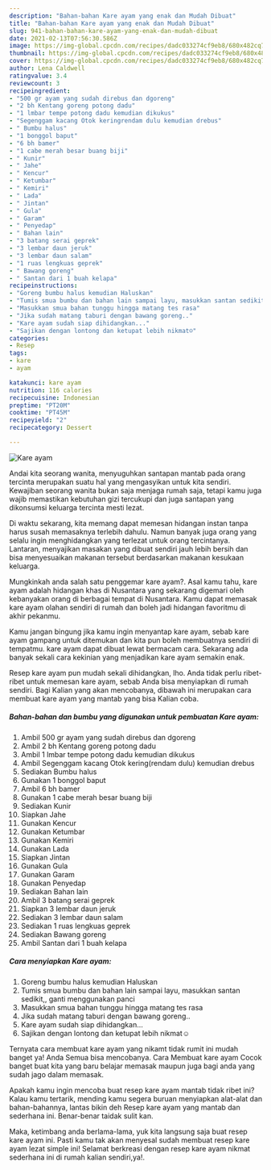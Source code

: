 ```yaml
---
description: "Bahan-bahan Kare ayam yang enak dan Mudah Dibuat"
title: "Bahan-bahan Kare ayam yang enak dan Mudah Dibuat"
slug: 941-bahan-bahan-kare-ayam-yang-enak-dan-mudah-dibuat
date: 2021-02-13T07:56:30.586Z
image: https://img-global.cpcdn.com/recipes/dadc033274cf9eb8/680x482cq70/kare-ayam-foto-resep-utama.jpg
thumbnail: https://img-global.cpcdn.com/recipes/dadc033274cf9eb8/680x482cq70/kare-ayam-foto-resep-utama.jpg
cover: https://img-global.cpcdn.com/recipes/dadc033274cf9eb8/680x482cq70/kare-ayam-foto-resep-utama.jpg
author: Lena Caldwell
ratingvalue: 3.4
reviewcount: 3
recipeingredient:
- "500 gr ayam yang sudah direbus dan dgoreng"
- "2 bh Kentang goreng potong dadu"
- "1 lmbar tempe potong dadu kemudian dikukus"
- "Segenggam kacang Otok keringrendam dulu kemudian drebus"
- " Bumbu halus"
- "1 bonggol baput"
- "6 bh bamer"
- "1 cabe merah besar buang biji"
- " Kunir"
- " Jahe"
- " Kencur"
- " Ketumbar"
- " Kemiri"
- " Lada"
- " Jintan"
- " Gula"
- " Garam"
- " Penyedap"
- " Bahan lain"
- "3 batang serai geprek"
- "3 lembar daun jeruk"
- "3 lembar daun salam"
- "1 ruas lengkuas geprek"
- " Bawang goreng"
- " Santan dari 1 buah kelapa"
recipeinstructions:
- "Goreng bumbu halus kemudian Haluskan"
- "Tumis smua bumbu dan bahan lain sampai layu, masukkan santan sedikit,, ganti menggunakan panci"
- "Masukkan smua bahan tunggu hingga matang tes rasa"
- "Jika sudah matang taburi dengan bawang goreng.."
- "Kare ayam sudah siap dihidangkan..."
- "Sajikan dengan lontong dan ketupat lebih nikmat☺️"
categories:
- Resep
tags:
- kare
- ayam

katakunci: kare ayam 
nutrition: 116 calories
recipecuisine: Indonesian
preptime: "PT20M"
cooktime: "PT45M"
recipeyield: "2"
recipecategory: Dessert

---
```



![Kare ayam](https://img-global.cpcdn.com/recipes/dadc033274cf9eb8/680x482cq70/kare-ayam-foto-resep-utama.jpg)

Andai kita seorang wanita, menyuguhkan santapan mantab pada orang tercinta merupakan suatu hal yang mengasyikan untuk kita sendiri. Kewajiban seorang  wanita bukan saja menjaga rumah saja, tetapi kamu juga wajib memastikan kebutuhan gizi tercukupi dan juga santapan yang dikonsumsi keluarga tercinta mesti lezat.

Di waktu  sekarang, kita memang dapat memesan hidangan instan tanpa harus susah memasaknya terlebih dahulu. Namun banyak juga orang yang selalu ingin menghidangkan yang terlezat untuk orang tercintanya. Lantaran, menyajikan masakan yang dibuat sendiri jauh lebih bersih dan bisa menyesuaikan makanan tersebut berdasarkan makanan kesukaan keluarga. 



Mungkinkah anda salah satu penggemar kare ayam?. Asal kamu tahu, kare ayam adalah hidangan khas di Nusantara yang sekarang digemari oleh kebanyakan orang di berbagai tempat di Nusantara. Kamu dapat memasak kare ayam olahan sendiri di rumah dan boleh jadi hidangan favoritmu di akhir pekanmu.

Kamu jangan bingung jika kamu ingin menyantap kare ayam, sebab kare ayam gampang untuk ditemukan dan kita pun boleh membuatnya sendiri di tempatmu. kare ayam dapat dibuat lewat bermacam cara. Sekarang ada banyak sekali cara kekinian yang menjadikan kare ayam semakin enak.

Resep kare ayam pun mudah sekali dihidangkan, lho. Anda tidak perlu ribet-ribet untuk memesan kare ayam, sebab Anda bisa menyiapkan di rumah sendiri. Bagi Kalian yang akan mencobanya, dibawah ini merupakan cara membuat kare ayam yang mantab yang bisa Kalian coba.

<!--inarticleads1-->

##### Bahan-bahan dan bumbu yang digunakan untuk pembuatan Kare ayam:

1. Ambil 500 gr ayam yang sudah direbus dan dgoreng
1. Ambil 2 bh Kentang goreng potong dadu
1. Ambil 1 lmbar tempe potong dadu kemudian dikukus
1. Ambil Segenggam kacang Otok kering(rendam dulu) kemudian drebus
1. Sediakan  Bumbu halus
1. Gunakan 1 bonggol baput
1. Ambil 6 bh bamer
1. Gunakan 1 cabe merah besar buang biji
1. Sediakan  Kunir
1. Siapkan  Jahe
1. Gunakan  Kencur
1. Gunakan  Ketumbar
1. Gunakan  Kemiri
1. Gunakan  Lada
1. Siapkan  Jintan
1. Gunakan  Gula
1. Gunakan  Garam
1. Gunakan  Penyedap
1. Sediakan  Bahan lain
1. Ambil 3 batang serai geprek
1. Siapkan 3 lembar daun jeruk
1. Sediakan 3 lembar daun salam
1. Sediakan 1 ruas lengkuas geprek
1. Sediakan  Bawang goreng
1. Ambil  Santan dari 1 buah kelapa




<!--inarticleads2-->

##### Cara menyiapkan Kare ayam:

1. Goreng bumbu halus kemudian Haluskan
1. Tumis smua bumbu dan bahan lain sampai layu, masukkan santan sedikit,, ganti menggunakan panci
1. Masukkan smua bahan tunggu hingga matang tes rasa
1. Jika sudah matang taburi dengan bawang goreng..
1. Kare ayam sudah siap dihidangkan...
1. Sajikan dengan lontong dan ketupat lebih nikmat☺️




Ternyata cara membuat kare ayam yang nikamt tidak rumit ini mudah banget ya! Anda Semua bisa mencobanya. Cara Membuat kare ayam Cocok banget buat kita yang baru belajar memasak maupun juga bagi anda yang sudah jago dalam memasak.

Apakah kamu ingin mencoba buat resep kare ayam mantab tidak ribet ini? Kalau kamu tertarik, mending kamu segera buruan menyiapkan alat-alat dan bahan-bahannya, lantas bikin deh Resep kare ayam yang mantab dan sederhana ini. Benar-benar taidak sulit kan. 

Maka, ketimbang anda berlama-lama, yuk kita langsung saja buat resep kare ayam ini. Pasti kamu tak akan menyesal sudah membuat resep kare ayam lezat simple ini! Selamat berkreasi dengan resep kare ayam nikmat sederhana ini di rumah kalian sendiri,ya!.


